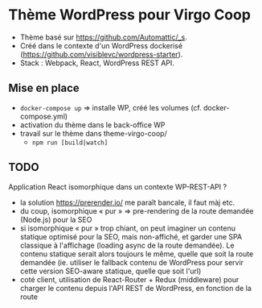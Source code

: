 Thème WordPress pour Virgo Coop
===============================

* Thème basé sur https://github.com/Automattic/_s.
* Créé dans le contexte d'un WordPress dockerisé (https://github.com/visiblevc/wordpress-starter).
* Stack : Webpack, React, WordPress REST API.

## Mise en place

- `docker-compose up` => installe WP, créé les volumes (cf. docker-compose.yml)
- activation du thème dans le back-office WP
- travail sur le thème dans theme-virgo-coop/
  - `npm run [build|watch]`

## TODO

Application React isomorphique dans un contexte WP-REST-API ?

- la solution https://prerender.io/ me paraît bancale, il faut màj etc.
- du coup, isomorphique « pur » => pre-rendering de la route demandée (Node.js) pour la SEO
- si isomorphique « pur » trop chiant, on peut imaginer un contenu statique optimisé pour la SEO, mais non-affiché, et garder une SPA classique à l'affichage (loading async de la route demandée). Le contenu statique serait alors toujours le même, quelle que soit la route demandée (ie. utiliser le fallback contenu de WordPress pour servir cette version SEO-aware statique, quelle que soit l'url)
- coté client, utilisation de React-Router + Redux (middleware) pour charger le contenu depuis l'API REST de WordPress, en fonction de la route
